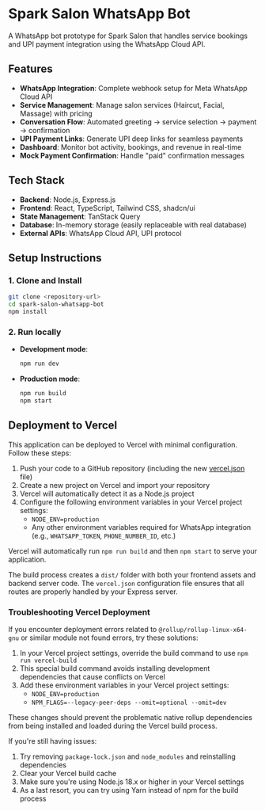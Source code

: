 # Spark Salon WhatsApp Bot

A WhatsApp bot prototype for Spark Salon that handles service bookings and UPI payment integration using the WhatsApp Cloud API.

## Features

- **WhatsApp Integration**: Complete webhook setup for Meta WhatsApp Cloud API
- **Service Management**: Manage salon services (Haircut, Facial, Massage) with pricing
- **Conversation Flow**: Automated greeting → service selection → payment → confirmation
- **UPI Payment Links**: Generate UPI deep links for seamless payments
- **Dashboard**: Monitor bot activity, bookings, and revenue in real-time
- **Mock Payment Confirmation**: Handle "paid" confirmation messages

## Tech Stack

- **Backend**: Node.js, Express.js
- **Frontend**: React, TypeScript, Tailwind CSS, shadcn/ui
- **State Management**: TanStack Query
- **Database**: In-memory storage (easily replaceable with real database)
- **External APIs**: WhatsApp Cloud API, UPI protocol

## Setup Instructions

### 1. Clone and Install

```bash
git clone <repository-url>
cd spark-salon-whatsapp-bot
npm install
```

### 2. Run locally

- **Development mode**:
  ```bash
  npm run dev
  ```

- **Production mode**:
  ```bash
  npm run build
  npm start
  ```

## Deployment to Vercel

This application can be deployed to Vercel with minimal configuration. Follow these steps:

1. Push your code to a GitHub repository (including the new [vercel.json](file:///Users/abinalias/Documents/Whatsapp-bot-for-consumer/vercel.json) file)
2. Create a new project on Vercel and import your repository
3. Vercel will automatically detect it as a Node.js project
4. Configure the following environment variables in your Vercel project settings:
   - `NODE_ENV=production`
   - Any other environment variables required for WhatsApp integration (e.g., `WHATSAPP_TOKEN`, `PHONE_NUMBER_ID`, etc.)

Vercel will automatically run `npm run build` and then `npm start` to serve your application.

The build process creates a `dist/` folder with both your frontend assets and backend server code. The `vercel.json` configuration file ensures that all routes are properly handled by your Express server.

### Troubleshooting Vercel Deployment

If you encounter deployment errors related to `@rollup/rollup-linux-x64-gnu` or similar module not found errors, try these solutions:

1. In your Vercel project settings, override the build command to use `npm run vercel-build`
2. This special build command avoids installing development dependencies that cause conflicts on Vercel
3. Add these environment variables in your Vercel project settings:
   - `NODE_ENV=production`
   - `NPM_FLAGS=--legacy-peer-deps --omit=optional --omit=dev`

These changes should prevent the problematic native rollup dependencies from being installed and loaded during the Vercel build process.

If you're still having issues:
1. Try removing `package-lock.json` and `node_modules` and reinstalling dependencies
2. Clear your Vercel build cache
3. Make sure you're using Node.js 18.x or higher in your Vercel settings
4. As a last resort, you can try using Yarn instead of npm for the build process